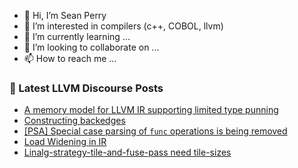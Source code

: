 - 👋 Hi, I’m Sean Perry
- 👀 I’m interested in compilers (c++, COBOL, llvm)
- 🌱 I’m currently learning ...
- 💞️ I’m looking to collaborate on ...
- 📫 How to reach me ...

<!---
s66perry/s66perry is a ✨ special ✨ repository because its `README.md` (this file) appears on your GitHub profile.
You can click the Preview link to take a look at your changes.
--->
### 📕 Latest LLVM Discourse Posts

<!-- DISCOURSE-LLVM:START -->
- [A memory model for LLVM IR supporting limited type punning](https://discourse.llvm.org/t/a-memory-model-for-llvm-ir-supporting-limited-type-punning/61948#post_2)
- [Constructing backedges](https://discourse.llvm.org/t/constructing-backedges/61941#post_6)
- [[PSA] Special case parsing of `func` operations is being removed](https://discourse.llvm.org/t/psa-special-case-parsing-of-func-operations-is-being-removed/61953#post_1)
- [Load Widening in IR](https://discourse.llvm.org/t/load-widening-in-ir/61952#post_1)
- [Linalg-strategy-tile-and-fuse-pass need tile-sizes](https://discourse.llvm.org/t/linalg-strategy-tile-and-fuse-pass-need-tile-sizes/61937#post_4)
<!-- DISCOURSE-LLVM:END -->
